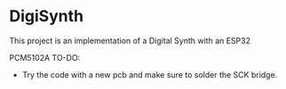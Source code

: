 # DigiSynth

This project is an implementation of a Digital Synth with an ESP32

PCM5102A TO-DO:
- Try the code with a new pcb and make sure to solder the SCK bridge.
